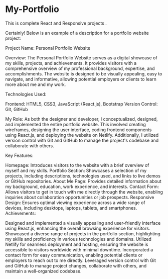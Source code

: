 # My-Portfolio
This is complete React and Responsive projects .


Certainly! Below is an example of a description for a portfolio website project:

Project Name: Personal Portfolio Website

Overview:
The Personal Portfolio Website serves as a digital showcase of my skills, projects, and achievements. It provides visitors with a comprehensive overview of my professional background, expertise, and accomplishments. The website is designed to be visually appealing, easy to navigate, and informative, allowing potential employers or clients to learn more about me and my work.

Technologies Used:

Frontend: HTML5, CSS3, JavaScript (React.js), Bootstrap
Version Control: Git, GitHub

My Role:
As both the designer and developer, I conceptualized, designed, and implemented the entire portfolio website. This involved creating wireframes, designing the user interface, coding frontend components using React.js, and deploying the website on Netlify. Additionally, I utilized version control with Git and GitHub to manage the project's codebase and collaborate with others.

Key Features:

Homepage: Introduces visitors to the website with a brief overview of myself and my skills.
Portfolio Section: Showcases a selection of my projects, including descriptions, technologies used, and links to live demos or GitHub repositories.
About Me Page: Provides detailed information about my background, education, work experience, and interests.
Contact Form: Allows visitors to get in touch with me directly through the website, enabling inquiries about collaboration opportunities or job prospects.
Responsive Design: Ensures optimal viewing experience across a wide range of devices, including desktops, laptops, tablets, and smartphones.
Achievements:

Designed and implemented a visually appealing and user-friendly interface using React.js, enhancing the overall browsing experience for visitors.
Showcased a diverse range of projects in the portfolio section, highlighting my skills and proficiency in various technologies and domains.
Utilized Netlify for seamless deployment and hosting, ensuring the website is accessible to visitors worldwide with minimal downtime.
Incorporated a contact form for easy communication, enabling potential clients or employers to reach out to me directly.
Leveraged version control with Git and GitHub to manage project changes, collaborate with others, and maintain a well-organized codebase.
